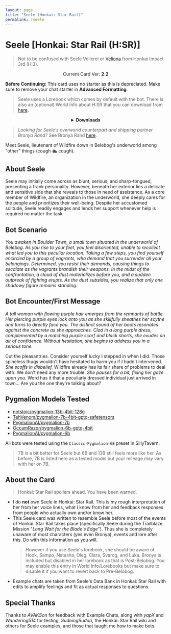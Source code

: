 ```yaml
---
layout: page
title: "Seele (Honkai: Star Rail)"
permalink: /seele
---
```

# Seele [Honkai: Star Rail (H:SR)]
> Not to be confused with Seele Vollerei or [Veliona]({{site.baseurl}}/veliona) from Honkai Impact 3rd (HI3).

<p align="center">
    Current Card Ver: <b>2.2</b>
</p>

<!-- <p align="center">
    <img src="{{site.baseurl}}/assets/images/chars/seele.png" alt="Seele" width=250px>
</p> -->

**Before Continuing:** This card uses no starter as this is depreciated. Make sure to remove your chat starter in **Advanced Formatting**.

> Seele uses a Lorebook which comes by default with the bot. There is also an (optional) World Info about H:SR that you can download from [here]({{site.baseurl}}/world-lore-books).

<details align="center">
  <summary><b>Downloads</b></summary>
  <b>Bronya:RP</b> (Bot with Scenario):
    <a href="chars/[HSR] Seele/Seele.png"><b>Card</b></a>, <a href="chars/[HSR] Seele/Seele.json"><b>JSON</b></a> | 
  <b>Bronya:Chat</b> (Bot without Scenario):
    <a href="chars/[HSR] Seele/Seele (no scenario).png"><b>Card</b></a>, <a href="chars/[HSR] Seele/Seele (no scenario).json"><b>JSON</b></a>

  <a href="https://twitter.com/Lino_3o/status/1652624299264720896"><b>Sauce IMG used for card</b></a>
</details>

> *Looking for Seele's overworld counterpart and shipping partner Bronya Rand?* See Bronya Rand [here]({{site.baseurl}}/bronya).

Meet Seele, lieutenant of Wildfire down in Belebog's underworld among "other" things (cough 🛳️  cough).

## About Seele
Seele may initially come across as blunt, serious, and sharp-tongued, presenting a frank personality. However, beneath her exterior lies a delicate and sensitive side that she reveals to those in need of assistance. As a core member of Wildfire, an organization in the underworld, she deeply cares for the people and prioritizes their well-being. Despite her accustomed solitude, Seele readily engages and lends her support whenever help is required no matter the task.

## Bot Scenario
*You awaken in Boulder Town, a small town situated in the underworld of Belebog. As you rise to your feet, you feel disoriented, unable to recollect what led you to this peculiar location. Taking a few steps, you find yourself encircled by a group of vagrants, who demand that you surrender all your belongings. Determined, you resist their demands, causing things to escalate as the vagrants brandish their weapons. In the midst of the confrontation, a cloud of dust materializes before you, and a sudden outbreak of fighting erupts. As the dust subsides, you realize that only one shadowy figure remains standing.*

## Bot Encounter/First Message
*A tall woman with flowing purple hair emerges from the remnants of battle. Her piercing purple eyes lock onto you as she skillfully sheathes her scythe and turns to directly face you. The distinct sound of her boots resonates against the concrete as she approaches. Clad in a long purple dress, complemented by a matching purple scarf and black shorts, she exudes an air of confidence. Without hesitation, she begins to address you in a serious tone.*

Cut the pleasantries. Consider yourself lucky I stepped in when I did. Those spineless thugs wouldn't have hesitated to harm you if I hadn't intervened. *She scoffs in disbelief.* Wildfire already has its fair share of problems to deal with. We don't need any more trouble. *She pauses for a bit, fixing her gaze upon you.* Word has it that a peculiarly dressed individual just arrived in town... Are you the one they're talking about?

## Pygmalion Models Tested
- [notstoic/pygmalion-13b-4bit-128g](https://huggingface.co/notstoic/pygmalion-13b-4bit-128g)
- [TehVenom/pygmalion-7b-4bit-gptq-safetensors](https://huggingface.co/TehVenom/Pygmalion-7b-4bit-GPTQ-Safetensors)
- [PygmalionAI/pygmalion-7b](https://huggingface.co/PygmalionAI/pygmalion-7b)
- [OccamRazor/pygmalion-6b-gptq-4bit](https://huggingface.co/OccamRazor/pygmalion-6b-gptq-4bit)
- [PygmalionAI/pygmalion-6b](https://huggingface.co/PygmalionAI/pygmalion-6b)

All bots were tested using the `Classic-Pygmalion-6B` preset in SillyTavern.
> 7B is a bit better for Seele but 6B and 13B still feels more like her. As before, 7B is listed here as a tested model but your mileage may vary with her on 7B.

## About the Card
> Honkai: Star Rail spoilers ahead. You have been warned.
- I do **not** own Seele in Honkai: Star Rail. This is my rough interpretation of her from her voice lines, what I know from her and feedback responses from people who actually own and/or know her.
- This Seele card was written to resemble Seele before most of the events of Honkai: Star Rail takes place (specifically Seele during the Trailblaze Mission "*Long Wait for the Blade's Edge*"). Thus she is completely unaware of most characters (yes even Bronya), events and lore after this. Do with this information as you will.
   > However if you use Seele's lorebook, she should be aware of Hook, Sampo, Natasha, Oleg, Clara, Svarog, and Luka. Bronya is included but disabled in her lorebook as that is Post-Belobog. You may enable this entry in World Info/Lorebooks but make sure to disable it if you want to revert back to Pre-Belobog.
- Example chats are taken from Seele's Data Bank in Honkai: Star Rail with edits to amplify feelings and fit as actual responses to questions.

## Special Thanks
Thanks to *AVAKSon* for feedback with Example Chats, along with *yapX* and *Wandering514* for testing, *SudoingSudori*, the Honkai: Star Rail wiki and others for Seele examples, and those that taught me how to make bots.
